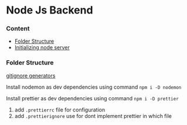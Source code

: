 # Node Js Backend

### Content

- [Folder Structure]()
- [Initializing node server]()

### Folder Structure
[gitignore generators](https://mrkandreev.name/snippets/gitignore-generator/)

Install nodemon as dev dependencies using command
`npm i -D nodemon`

Install prettier as dev dependencies using command
`npm i -D prettier`
1. add `.prettierrc` file for configuration
2. add `.prettierignore` use for dont implement prettier in which file